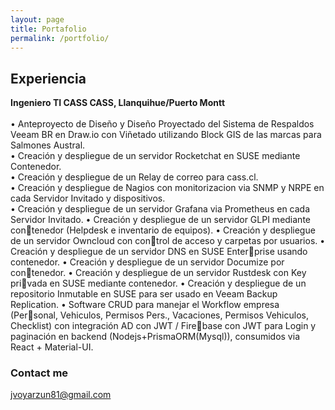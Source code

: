 ```yaml
---
layout: page
title: Portafolio
permalink: /portfolio/
---
```



## Experiencia

**Ingeniero TI CASS CASS, Llanquihue/Puerto Montt**<br/><br/>
• Anteproyecto de Diseño y Diseño Proyectado del Sistema de Respaldos Veeam BR en Draw.io con Viñetado utilizando Block GIS de las marcas para Salmones Austral.<br/>
• Creación y despliegue de un servidor Rocketchat en SUSE mediante Contenedor.<br/>
• Creación y despliegue de un Relay de correo para cass.cl.<br/>
• Creación y despliegue de Nagios con monitorizacion via SNMP y NRPE en cada Servidor Invitado y dispositivos.<br/>
• Creación y despliegue de un servidor Grafana via Prometheus en cada Servidor Invitado.
• Creación y despliegue de un servidor GLPI mediante contenedor (Helpdesk e inventario de equipos).
• Creación y despliegue de un servidor Owncloud con control de acceso y carpetas por usuarios.
• Creación y despliegue de un servidor DNS en SUSE Enterprise usando contenedor.
• Creación y despliegue de un servidor Documize por contenedor.
• Creación y despliegue de un servidor Rustdesk con Key privada en SUSE mediante contenedor.
• Creación y despliegue de un repositorio Inmutable en SUSE para ser usado en Veeam Backup Replication.
• Software CRUD para manejar el Workflow empresa (Personal, Vehiculos, Permisos Pers., Vacaciones, Permisos
Vehiculos, Checklist) con integración AD con JWT / Firebase con JWT para Login y paginación en backend (Nodejs+PrismaORM(Mysql)), consumidos via React + Material-UI.


### Contact me

[jvoyarzun81@gmail.com](mailto:jvoyarzun81@gmail.com)
